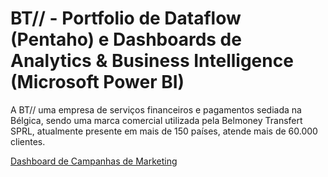 # BT// - Portfolio de Dataflow (Pentaho) e Dashboards de Analytics & Business Intelligence (Microsoft Power BI)

A BT// uma empresa de serviços financeiros e pagamentos sediada na Bélgica, sendo uma marca comercial utilizada pela Belmoney Transfert SPRL, atualmente presente em mais de 150 países, atende mais de 60.000 clientes.


[Dashboard de Campanhas de Marketing](/bt_mkt_campaigns.jpg)

